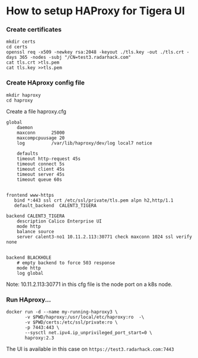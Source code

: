# How to setup HAProxy for Tigera UI
### Create certificates
```
mkdir certs
cd certs
openssl req -x509 -newkey rsa:2048 -keyout ./tls.key -out ./tls.crt -days 365 -nodes -subj "/CN=test3.radarhack.com"
cat tls.crt >tls.pem
cat tls.key >>tls.pem
```

### Create HAproxy config file

```
mkdir haproxy
cd haproxy
```
Create a file haproxy.cfg
```
global
	daemon
	maxconn      25000
	maxcompcpuusage 20
    log          /var/lib/haproxy/dev/log local7 notice

    defaults
	timeout http-request 45s
	timeout connect 5s
	timeout client 45s
	timeout server 45s
	timeout queue 60s


frontend www-https
   bind *:443 ssl crt /etc/ssl/private/tls.pem alpn h2,http/1.1
   default_backend  CALENT3_TIGERA

backend CALENT3_TIGERA
    description Calico Enterprise UI
    mode http
    balance source
    server calent3-no1 10.11.2.113:30771 check maxconn 1024 ssl verify none


backend BLACKHOLE
	# empty backend to force 503 response
	mode http
	log global
```
Note: 10.11.2.113:30771 in this cfg file is the node port on a k8s node.
### Run HAproxy...
```
docker run -d --name my-running-haproxy3 \
       -v $PWD/haproxy:/usr/local/etc/haproxy:ro  -\
       -v $PWD/certs:/etc/ssl/private:ro \
       -p 7443:443 \
       --sysctl net.ipv4.ip_unprivileged_port_start=0 \
       haproxy:2.3
```
The UI is available in this case on `https://test3.radarhack.com:7443`
